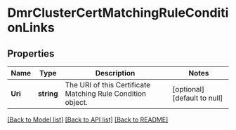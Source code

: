 # DmrClusterCertMatchingRuleConditionLinks

## Properties
Name | Type | Description | Notes
------------ | ------------- | ------------- | -------------
**Uri** | **string** | The URI of this Certificate Matching Rule Condition object. | [optional] [default to null]

[[Back to Model list]](../README.md#documentation-for-models) [[Back to API list]](../README.md#documentation-for-api-endpoints) [[Back to README]](../README.md)

